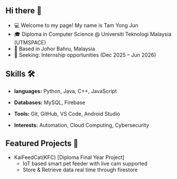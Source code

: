 ## Hi there 👋
+ 💻 Welcome to my page! My name is Tam Yong Jun
+ 🎓 Diploma in Computer Science @ Universiti Teknologi Malaysia (UTMSPACE)
+ 📍 Based in Johor Bahru, Malaysia
+ 🚀 Seeking: Internship opportunities (Dec 2025 – Jun 2026)

## Skills 🛠️
+ **languages:** Python, Java, C++, JavaScript

+ **Databases:** MySQL, Firebase

+ **Tools:** Git, GitHub, VS Code, Android Studio

+ **Interests:** Automation, Cloud Computing, Cybersecurity

## Featured Projects 📁
* KaiFeedCat(KFC) [Diploma Final Year Project]
    - IoT based smart pet feeder with live cam supported
    - Store & Retrieve data real time through firestore
    
<!--
**LamaTopaz/LamaTopaz** is a ✨ _special_ ✨ repository because its `README.md` (this file) appears on your GitHub profile.

Here are some ideas to get you started:

- 🔭 I’m currently working on ...
- 🌱 I’m currently learning ...
- 👯 I’m looking to collaborate on ...
- 🤔 I’m looking for help with ...
- 💬 Ask me about ...
- 📫 How to reach me: ...
- 😄 Pronouns: ...
- ⚡ Fun fact: ...
-->
